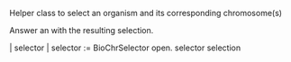 Helper class to select an organism and its corresponding chromosome(s)

Answer an <Association> with the resulting selection.

| selector |
selector := BioChrSelector open.
selector selection
